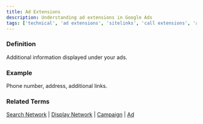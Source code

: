 ```yaml
---
title: Ad Extensions
description: Understanding ad extensions in Google Ads
tags: ['technical', 'ad extensions', 'sitelinks', 'call extensions', 'ad enhancement', 'google ads']
---
```


### Definition
Additional information displayed under your ads.

### Example
Phone number, address, additional links.

### Related Terms
[Search Network](/formats-networks/search-network) | [Display Network](/formats-networks/display-network) | [Campaign](/structure/campaign) | [Ad](/structure/ad)